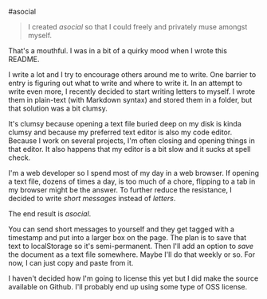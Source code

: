 #asocial

> I created *asocial* so that I could freely and privately muse amongst myself.

That's a mouthful. I was in a bit of a quirky mood when I wrote this README.

I write a lot and I try to encourage others around me to write. One barrier to entry is figuring out what to write and where to write it. In an attempt to write even more, I recently decided to start writing letters to myself. I wrote them in plain-text (with Markdown syntax) and stored them in a folder, but that solution was a bit clumsy.

It's clumsy because opening a text file buried deep on my disk is kinda clumsy and because my preferred text editor is also my code editor. Because I work on several projects, I'm often closing and opening things in that editor. It also happens that my editor is a bit slow and it sucks at spell check.

I'm a web developer so I spend most of my day in a web browser. If opening a text file, dozens of times a day, is too much of a chore, flipping to a tab in my browser might be the answer. To further reduce the resistance, I decided to write *short messages* instead of *letters*.

The end result is *asocial*.

You can send short messages to yourself and they get tagged with a timestamp and put into a larger box on the page. The plan is to save that text to localStorage so it's semi-permanent. Then I'll add an option to *save* the document as a text file somewhere. Maybe I'll do that weekly or so. For now, I can just copy and paste from it.

I haven't decided how I'm going to license this yet but I did make the source available on Github. I'll probably end up using some type of OSS license.

